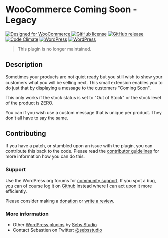# WooCommerce Coming Soon - Legacy

[![Designed for WooCommerce](http://img.shields.io/badge/Designed%20for-WooCommerce-a46497.svg?style=flat)](http://woothemes.com/woocommerce/) [![GitHub license](https://img.shields.io/badge/license-GPLv3-blue.svg?style=flat)](https://raw.githubusercontent.com/Sebs-Studio/WooCommerce-Coming-Soon/master/woocommerce-coming-soon/license.txt) [![GitHub release](https://img.shields.io/github/release/Sebs-Studio/WooCommerce-Coming-Soon.svg?style=flat)](https://github.com/Sebs-Studio/WooCommerce-Coming-Soon) [![Code Climate](https://codeclimate.com/github/Sebs-Studio/WooCommerce-Coming-Soon/badges/gpa.svg?style=flat)](https://codeclimate.com/github/Sebs-Studio/WooCommerce-Coming-Soon) [![WordPress](https://img.shields.io/wordpress/plugin/dt/woocommerce-coming-soon.svg?style=flat)](https://wordpress.org/plugins/woocommerce-coming-soon/) [![WordPress](https://img.shields.io/wordpress/v/woocommerce-coming-soon.svg?style=flat)](https://wordpress.org/plugins/woocommerce-coming-soon/)

> This plugin is no longer maintained.

## Description

Sometimes your products are not quiet ready but you still wish to show your customers what you will be selling next. This small extension enables you to do just that by displaying a message to the customers "Coming Soon".

This only works if the stock status is set to "Out of Stock" or the stock level of the product is ZERO.

You can if you wish use a custom message that is unique per product. They don't all have to say the same.

## Contributing
If you have a patch, or stumbled upon an issue with the plugin, you can contribute this back to the code. Please read the [contributor guidelines](https://github.com/Sebs-Studio/WooCommerce-Coming-Soon/blob/master/CONTRIBUTING.md) for more information how you can do this.

### Support
Use the WordPress.org forums for [community support](https://wordpress.org/support/plugin/woocommerce-coming-soon). If you spot a bug, you can of course log it on [Github](https://github.com/Sebs-Studio/WooCommerce-Coming-Soon/issues) instead where I can act upon it more efficiently.

Please consider making a [donation](http://www.sebastiendumont.com/donation/) or [write a review](https://wordpress.org/support/view/plugin-reviews/woocommerce-coming-soon?rate=5#postform).

### More information
* Other [WordPress plugins](http://profiles.wordpress.org/sebsstudio/) by [Sebs Studio](http://www.sebs-studio.com/)
* Contact Sebastien on Twitter: [@sebsstudio](http://twitter.com/sebsstudio)
